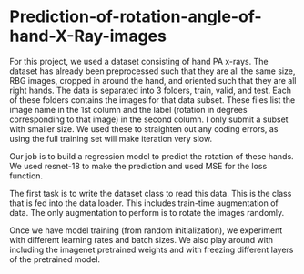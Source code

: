 # Prediction-of-rotation-angle-of-hand-X-Ray-images

For this project, we used a dataset consisting of hand PA x-rays. The dataset has already been preprocessed such that they are all the same size, RBG images, cropped in around the hand, and oriented such that they are all right hands. The data is separated into 3 folders, train, valid, and test. Each of these folders contains the images for that data subset. These files list the image name in the 1st column and the label (rotation in degrees corresponding to that image) in the second column. I only submit a subset with smaller size. We used these to straighten out any coding errors, as using the full training set will make iteration very slow. 

Our job is to build a regression model to predict the rotation of these hands. We used resnet-18 to make the prediction and used MSE for the loss function.

The first task is to write the dataset class to read this data. This is the class that is fed into the data loader. This includes train-time augmentation of data. The only augmentation to perform is to rotate the images randomly. 

Once we have model training (from random initialization), we experiment with different learning rates and batch sizes. We also play around with including the imagenet pretrained weights and with freezing different layers of the pretrained model. 
